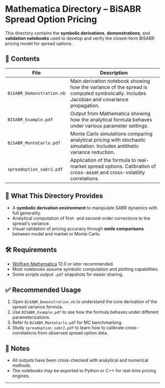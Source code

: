 # Mathematica Directory – BiSABR Spread Option Pricing

This directory contains the **symbolic derivations**, **demonstrations**, and **validation notebooks** used to develop and verify the closed-form BiSABR pricing model for spread options.

## 📂 Contents

| File | Description |
|------|-------------|
| `BiSABR_Demonstration.nb` | Main derivation notebook showing how the variance of the spread is computed symbolically. Includes Jacobian and covariance propagation. |
| `BISABR_Example.pdf` | Output from Mathematica showing how the analytical formula behaves under various parameter settings. |
| `BiSABR_MonteCarlo.pdf` | Monte Carlo simulations comparing analytical pricing with stochastic simulation. Includes antithetic variance reduction. |
| `spreadoption_sabr2.pdf` | Application of the formula to real-market spread options. Calibration of cross-asset and cross-volatility correlations. |

## 🧠 What This Directory Provides

- A **symbolic derivation environment** to manipulate SABR dynamics with full generality.
- Analytical computation of first- and second-order corrections to the spread's variance.
- Visual validation of pricing accuracy through **smile comparisons** between model and market or Monte Carlo.

## 🛠️ Requirements

- [Wolfram Mathematica](https://www.wolfram.com/mathematica/) 12.0 or later recommended.
- Most notebooks assume symbolic computation and plotting capabilities.
- Some scripts output `.pdf` snapshots for easier sharing.

## ✅ Recommended Usage

1. Open `BiSABR_Demonstration.nb` to understand the core derivation of the spread variance formula.
2. Use `BISABR_Example.pdf` to see how the formula behaves under different parameterizations.
3. Refer to `BiSABR_MonteCarlo.pdf` for MC benchmarking.
4. Study `spreadoption_sabr2.pdf` to learn how to calibrate cross-correlations from observed spread option data.

## 📌 Notes

- All outputs have been cross-checked with analytical and numerical methods.
- The notebooks may be exported to Python or C++ for real-time pricing engines.

---

